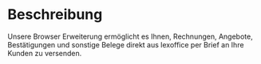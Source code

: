 # Beschreibung
Unsere Browser Erweiterung ermöglicht es Ihnen, Rechnungen, Angebote, Bestätigungen und sonstige Belege direkt aus lexoffice per Brief an Ihre Kunden zu versenden.
